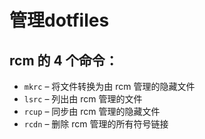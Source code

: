 # 管理dotfiles

## rcm 的 4 个命令：

- `mkrc` – 将文件转换为由 rcm 管理的隐藏文件
- `lsrc` – 列出由 rcm 管理的文件
- `rcup` – 同步由 rcm 管理的隐藏文件
- `rcdn` – 删除 rcm 管理的所有符号链接